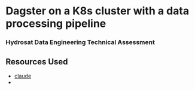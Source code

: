 # Dagster on a K8s cluster with a data processing pipeline
### Hydrosat Data Engineering Technical Assessment

## Resources Used
- [claude](https://claude.ai)
- 